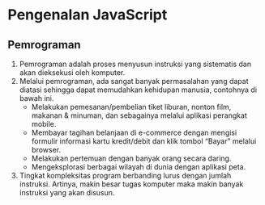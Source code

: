 # Pengenalan JavaScript

## Pemrograman

1. Pemrograman adalah proses menyusun instruksi yang sistematis dan akan dieksekusi oleh komputer.
2. Melalui pemrograman, ada sangat banyak permasalahan yang dapat diatasi sehingga dapat memudahkan kehidupan manusia, contohnya di bawah ini.
   - Melakukan pemesanan/pembelian tiket liburan, nonton film, makanan & minuman, dan sebagainya melalui aplikasi perangkat mobile.
   - Membayar tagihan belanjaan di e-commerce dengan mengisi formulir informasi kartu kredit/debit dan klik tombol “Bayar” melalui browser.
   - Melakukan pertemuan dengan banyak orang secara daring.
   - Mengeksplorasi berbagai wilayah di dunia dengan aplikasi peta.
3. Tingkat kompleksitas program berbanding lurus dengan jumlah instruksi. Artinya, makin besar tugas komputer maka makin banyak instruksi yang akan disusun.
